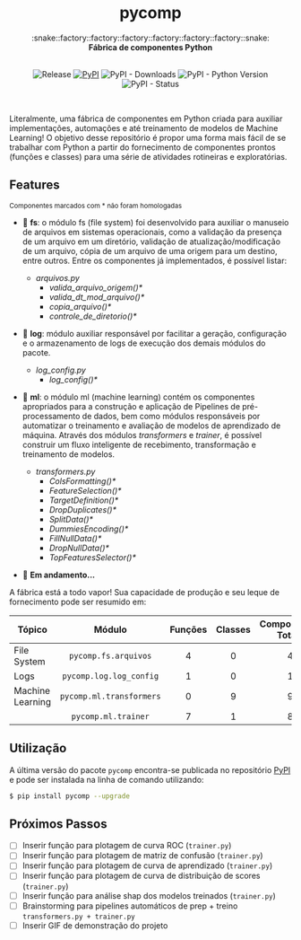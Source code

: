 <h1 align="center">pycomp</h1>

<div align="center">
  :snake::factory::factory::factory::factory::factory::factory::snake:
</div>
<div align="center">
  <strong>Fábrica de componentes Python</strong>
</div>
<br/>

<div align="center">

![Release](https://img.shields.io/badge/release-ok-brightgreen)
[![PyPI](https://img.shields.io/pypi/v/pycomp?color=blueviolet)](https://pypi.org/project/pycomp/)
![PyPI - Downloads](https://img.shields.io/pypi/dm/pycomp?color=9cf)
![PyPI - Python Version](https://img.shields.io/pypi/pyversions/pycomp?color=green)
![PyPI - Status](https://img.shields.io/pypi/status/pycomp)

</div>
<br/>

Literalmente, uma fábrica de componentes em Python criada para auxiliar implementações, automações e até treinamento de modelos de Machine Learning! O objetivo desse repositório é propor uma forma mais fácil de se trabalhar com Python a partir do fornecimento de componentes prontos (funções e classes) para uma série de atividades rotineiras e exploratórias.

## Features
<sub>Componentes marcados com * não foram homologadas
- :file_folder: __fs__: o módulo fs (file system) foi desenvolvido para auxiliar o manuseio de arquivos em sistemas operacionais, como a validação da presença de um arquivo em um diretório, validação de atualização/modificação de um arquivo, cópia de um arquivo de uma origem para um destino, entre outros. Entre os componentes já implementados, é possível listar:
  - _arquivos.py_
    - _valida_arquivo_origem()*_
    - _valida_dt_mod_arquivo()*_
    - _copia_arquivo()*_
    - _controle_de_diretorio()*_
  
- :pencil: __log__: módulo auxiliar responsável por facilitar a geração, configuração e o armazenamento de logs de execução dos demais módulos do pacote.
  - _log_config.py_
    - _log_config()*_
  
- :robot: __ml__: o módulo ml (machine learning) contém os componentes apropriados para a construção e aplicação de Pipelines de pré-processamento de dados, bem como módulos responsáveis por automatizar o treinamento e avaliação de modelos de aprendizado de máquina. Através dos módulos _transformers_ e _trainer_, é possível construir um fluxo inteligente de recebimento, transformação e treinamento de modelos.
  - _transformers.py_
    - _ColsFormatting()*_
    - _FeatureSelection()*_
    - _TargetDefinition()*_
    - _DropDuplicates()*_
    - _SplitData()*_
    - _DummiesEncoding()*_
    - _FillNullData()*_
    - _DropNullData()*_
    - _TopFeaturesSelector()*_
  
- :thought_balloon: __Em andamento...__

A fábrica está a todo vapor! Sua capacidade de produção e seu leque de fornecimento pode ser resumido em:

| Tópico                     | Módulo                   | Funções           | Classes         | Componentes Totais  | Homologados     |
| -------------------------- | :---------------:        | :---------------: | :-------------: | :-----------------: | :-------------: |
| File System                | `pycomp.fs.arquivos`     |         4         |        0        |        4            |        0        |
| Logs                       | `pycomp.log.log_config`  |         1         |        0        |        1            |        0        |
| Machine Learning           | `pycomp.ml.transformers` |         0         |        9        |        9            |        0        |
|                            | `pycomp.ml.trainer`      |         7         |        1        |        8            |        0        |


## Utilização

A última versão do pacote `pycomp` encontra-se publicada no repositório [PyPI](https://pypi.org/project/pycomp/) e pode ser instalada na linha de comando utilizando:
```bash
$ pip install pycomp --upgrade
```



## Próximos Passos
- [ ] Inserir função para plotagem de curva ROC (`trainer.py`)
- [ ] Inserir função para plotagem de matriz de confusão (`trainer.py`)
- [ ] Inserir função para plotagem de curva de aprendizado (`trainer.py`)
- [ ] Inserir função para plotagem de curva de distribuição de scores (`trainer.py`)
- [ ] Inserir função para análise shap dos modelos treinados (`trainer.py`)
- [ ] Brainstorming para pipelines automáticos de prep + treino `transformers.py + trainer.py`
- [ ] Inserir GIF de demonstração do projeto
